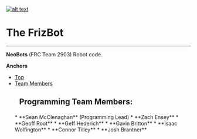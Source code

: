 [![alt text](http://i48.tinypic.com/jpkakz_th.png "NeoBots Logo")](http://neobots2903.org/)
# <a id="Top"></a>The FrizBot #
***
**NeoBots** (FRC Team 2903) Robot code.

**Anchors**   
  * [Top](#Top)   
  * [Team Members](#programming-team-members)

## <ul>**Programming Team Members:**<ul>
<ul>
  * **Sean McClenaghan** (Programming Lead)
  * **Zach Ensey** 
  * **Geoff Root**
  * **Geff Hederich**
  * **Gavin Britton**
  * **Isaac Wolfington**
  * **Connor Tilley**
  * **Josh Brantner**<ul>
